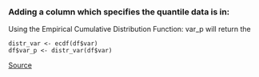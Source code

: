 ### Adding a column which specifies the quantile data is in:

Using the Empirical Cumulative Distribution Function:
var_p will return the

```
distr_var <- ecdf(df$var)
df$var_p <- distr_var(df$var)
```

[Source](https://stats.stackexchange.com/questions/50080/estimate-quantile-of-value-in-a-vector)
